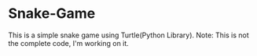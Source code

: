 # Snake-Game


This is a simple snake game using Turtle(Python Library).
Note: This is not the complete code, I'm working on it.
